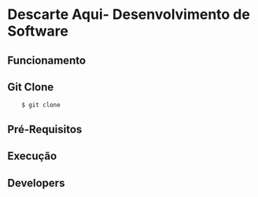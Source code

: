 # Descarte Aqui- Desenvolvimento de Software

## Funcionamento

## Git Clone

```
    $ git clone 
```

## Pré-Requisitos



## Execução 


## Developers

